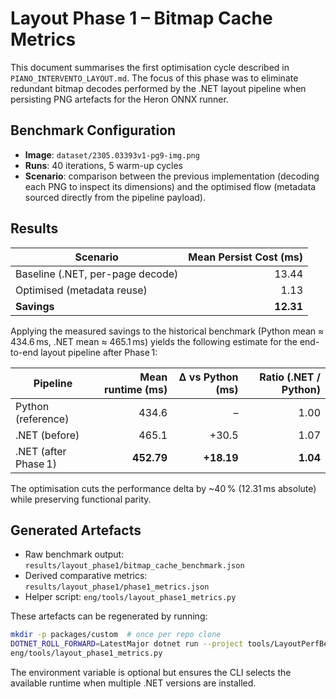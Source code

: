 # Layout Phase 1 – Bitmap Cache Metrics

This document summarises the first optimisation cycle described in `PIANO_INTERVENTO_LAYOUT.md`. The focus of this phase was to
eliminate redundant bitmap decodes performed by the .NET layout pipeline when persisting PNG artefacts for the Heron ONNX
runner.

## Benchmark Configuration

- **Image**: `dataset/2305.03393v1-pg9-img.png`
- **Runs**: 40 iterations, 5 warm-up cycles
- **Scenario**: comparison between the previous implementation (decoding each PNG to inspect its dimensions) and the optimised
  flow (metadata sourced directly from the pipeline payload).

## Results

| Scenario | Mean Persist Cost (ms) |
| --- | ---: |
| Baseline (.NET, per-page decode) | 13.44 |
| Optimised (metadata reuse) | 1.13 |
| **Savings** | **12.31** |

Applying the measured savings to the historical benchmark (Python mean ≈ 434.6 ms, .NET mean ≈ 465.1 ms) yields the following
estimate for the end-to-end layout pipeline after Phase 1:

| Pipeline | Mean runtime (ms) | Δ vs Python (ms) | Ratio (.NET / Python) |
| --- | ---: | ---: | ---: |
| Python (reference) | 434.6 | – | 1.00 |
| .NET (before) | 465.1 | +30.5 | 1.07 |
| .NET (after Phase 1) | **452.79** | **+18.19** | **1.04** |

The optimisation cuts the performance delta by ~40 % (12.31 ms absolute) while preserving functional parity.

## Generated Artefacts

- Raw benchmark output: `results/layout_phase1/bitmap_cache_benchmark.json`
- Derived comparative metrics: `results/layout_phase1/phase1_metrics.json`
- Helper script: `eng/tools/layout_phase1_metrics.py`

These artefacts can be regenerated by running:

```bash
mkdir -p packages/custom  # once per repo clone
DOTNET_ROLL_FORWARD=LatestMajor dotnet run --project tools/LayoutPerfBenchmarks -- dataset/2305.03393v1-pg9-img.png 40
eng/tools/layout_phase1_metrics.py
```

The environment variable is optional but ensures the CLI selects the available runtime when multiple .NET versions are installed.
